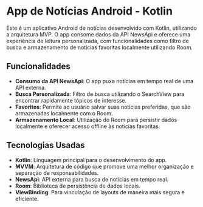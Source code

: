 # App de Notícias Android - Kotlin

Este é um aplicativo Android de notícias desenvolvido com Kotlin, utilizando a arquitetura MVP. O app consome dados da API NewsApi e oferece uma experiência de leitura personalizada, com funcionalidades como filtro de busca e armazenamento de notícias favoritas localmente utilizando Room.

## Funcionalidades

- **Consumo da API NewsApi**: O app puxa notícias em tempo real de uma API externa.
- **Busca Personalizada**: Filtro de busca utilizando o SearchView para encontrar rapidamente tópicos de interesse.
- **Favoritos**: Permite ao usuário salvar suas notícias preferidas, que são armazenadas localmente com o Room.
- **Armazenamento Local**: Utilização do Room para persistir dados localmente e oferecer acesso offline às notícias favoritas.

## Tecnologias Usadas

- **Kotlin**: Linguagem principal para o desenvolvimento do app.
- **MVVM**: Arquitetura de código que promove uma melhor organização e separação de responsabilidades.
- **NewsApi**: API externa para busca de notícias em tempo real.
- **Room**: Biblioteca de persistência de dados locais.
- **ViewBinding**: Para vinculação de layouts de maneira mais segura e eficiente.
  
